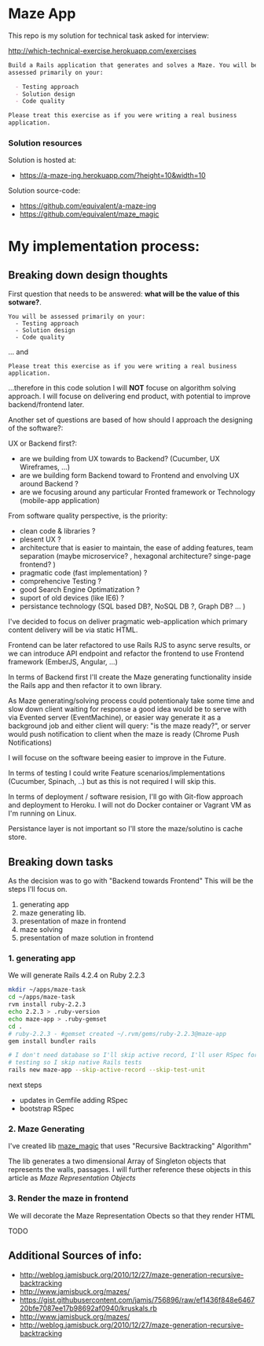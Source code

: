 # Maze App

This repo is my solution for technical task asked for interview:

http://which-technical-exercise.herokuapp.com/exercises

```md
Build a Rails application that generates and solves a Maze. You will be
assessed primarily on your:

  - Testing approach
  - Solution design
  - Code quality

Please treat this exercise as if you were writing a real business
application.
```

### Solution resources

Solution is hosted at:

* https://a-maze-ing.herokuapp.com/?height=10&width=10

Solution source-code: 

* https://github.com/equivalent/a-maze-ing
* https://github.com/equivalent/maze_magic

# My implementation process:

## Breaking down design thoughts

First question that needs to be answered: **what will be the value of this sotware?**.

```
You will be assessed primarily on your:
  - Testing approach
  - Solution design
  - Code quality
```

... and

```
Please treat this exercise as if you were writing a real business
application.
```

...therefore in this code solution I will **NOT** focuse on algorithm solving approach.
I will focuse on delivering end product, with potential to improve
backend/frontend later.


Another set of questions are based of how should I approach the
designing of the software?:

UX or Backend first?:

* are we building from UX towards to Backend? (Cucumber, UX Wireframes, ...)
* are we building form Backend toward to Frontend and envolving UX
  around Backend ?
* are we focusing around any particular Fronted framework or Technology
  (mobile-app application)

From software quality perspective, is the priority:

* clean code & libraries ?
* plesent UX ?
* architecture that is easier to maintain, the ease of adding features,
  team separation (maybe microservice? , hexagonal architecture?
  singe-page frontend? )
* pragmatic code (fast implementation) ?
* comprehencive Testing ?
* good Search Engine Optimatization ?
* suport of old devices (like IE6) ?
* persistance technology (SQL based DB?, NoSQL DB ?, Graph DB? ... )


I've decided to focus on deliver pragmatic web-application which primary
content delivery will be via static HTML.

Frontend  can be later refactored to use Rails RJS to async serve results,
or we can introduce API endpoint and refactor the frontend to use Frontend framework
(EmberJS, Angular, ...)

In terms of Backend first I'll create the Maze generating functionality
inside the Rails app and then refactor it to own library.

As Maze generating/solving process could potentionaly take some time and slow down client
waiting for response a good idea would be to serve with via Evented server
(EventMachine), or easier way generate it as a background job and either
client will query: "is the maze ready?", or server would push
notification to client when the maze is ready (Chrome Push
Notifications)

I will focuse on the software beeing easier to improve in the Future.

In terms of testing I could write Feature scenarios/implementations
(Cucumber, Spinach, ..) but as this is not required I will skip this.

In terms of deployment / software resision, I'll go with Git-flow
approach and deployment to Heroku. I will not do Docker container or
Vagrant VM as I'm running on Linux.

Persistance layer is not important so I'll store the maze/solutino is cache
store.


## Breaking down tasks

As the decision was to go with "Backend towards Frontend" This will be
the steps I'll focus on.

1. generating app
2. maze generating lib.
4. presentation of maze in frontend
3. maze solving
5. presentation of maze solution in frontend

### 1. generating app

We will generate Rails 4.2.4 on Ruby 2.2.3

```sh
mkdir ~/apps/maze-task
cd ~/apps/maze-task
rvm install ruby-2.2.3
echo 2.2.3 > .ruby-version
echo maze-app > .ruby-gemset
cd .
# ruby-2.2.3 - #gemset created ~/.rvm/gems/ruby-2.2.3@maze-app
gem install bundler rails

# I don't need database so I'll skip active record, I'll user RSpec for
# testing so I skip native Rails tests
rails new maze-app --skip-active-record --skip-test-unit
```

next steps

* updates in Gemfile adding RSpec
* bootstrap RSpec

### 2. Maze Generating

I've created lib [maze_magic](https://github.com/equivalent/maze_magic) that uses
"Recursive Backtracking" Algorithm"

The lib generates a two dimensional Array of Singleton objects that
represents the walls, passages. I will further reference these objects
in this article as *Maze Representation Objects*

### 3. Render the maze in frontend

We will decorate the Maze Representation Obects so that they render HTML

TODO


## Additional Sources of info:

* http://weblog.jamisbuck.org/2010/12/27/maze-generation-recursive-backtracking
* http://www.jamisbuck.org/mazes/
* https://gist.githubusercontent.com/jamis/756896/raw/ef1436f848e646720bfe7087ee17b98692af0940/kruskals.rb
* http://www.jamisbuck.org/mazes/
* http://weblog.jamisbuck.org/2010/12/27/maze-generation-recursive-backtracking
